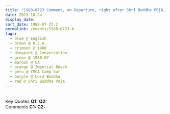 ```yaml
---
title: "1988-0723 Comment, on Departure, right after Śhrī Buddha Pūjā, YMCA Camp Surf, 560 Silver Strand Blvd, Imperial Beach (21 kms S of San Diego), CA, U.S.A."
date: 2023-10-24
display_date: 
sort_date: 1988-07-23.2
permalink: /events/1988-0723-b
tags:
  - blue @ English
  - brown @ U.S.A.
  - crimson @ 1988
  - deeppink @ Conversation
  - green @ 1988-07
  - maroon @ CA
  - orange @ Imperial Beach
  - peru @ YMCA Camp Sur
  - purple @ Lord Buddha
  - red @ Shri Buddha Puja
---
```


<br>

<wave-list>
  <list-title color="DarkSeaGreen" width="55">Key Quotes</list-title>
  <list-item color="BlanchedAlmond" width="280"><b>Q1:</b> <i></i></list-item>
  <list-item color="Lavender" width="280"><b>Q2:</b> <i></i></list-item>
</wave-list>

<br>

<wave-list>
  <list-title color="DarkSeaGreen" width="55">Comments</list-title>
  <list-item color="BlanchedAlmond" width="280"><b>C1:</b> <i></i></list-item>
  <list-item color="Lavender" width="280"><b>C2:</b> <i></i></list-item>
</wave-list>